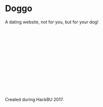 # Doggo

A dating website, not for you, but for your dog!
<br>
<br>
<br>
<br>
<br>
<br>
<br>
<br>
<br>
<br>
<br>
<br>
<br>
<br>
<br>
Created during HackBU 2017.
